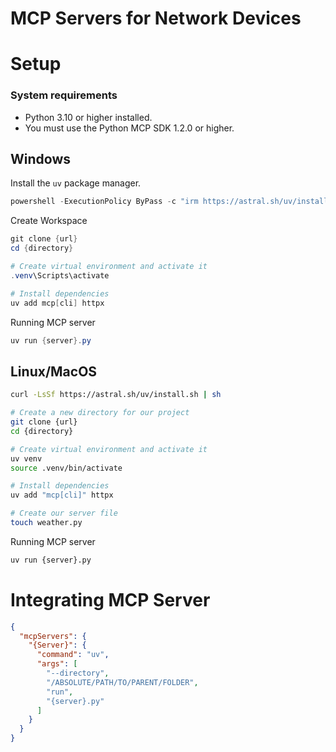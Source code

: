 
# MCP Servers for Network Devices

# Setup
### System requirements

- Python 3.10 or higher installed.
- You must use the Python MCP SDK 1.2.0 or higher.
## Windows
Install the `uv` package manager.
```powershell
powershell -ExecutionPolicy ByPass -c "irm https://astral.sh/uv/install.ps1 | iex"
```

Create Workspace
```powershell
git clone {url}
cd {directory}

# Create virtual environment and activate it
.venv\Scripts\activate

# Install dependencies
uv add mcp[cli] httpx
```

Running MCP server
```powershell
uv run {server}.py
```
## Linux/MacOS

```bash
curl -LsSf https://astral.sh/uv/install.sh | sh
```

```bash
# Create a new directory for our project
git clone {url}
cd {directory}

# Create virtual environment and activate it
uv venv
source .venv/bin/activate

# Install dependencies
uv add "mcp[cli]" httpx

# Create our server file
touch weather.py
```

Running MCP server
```bash
uv run {server}.py
```


# Integrating MCP Server

```json
{
  "mcpServers": {
    "{Server}": {
      "command": "uv",
      "args": [
        "--directory",
        "/ABSOLUTE/PATH/TO/PARENT/FOLDER",
        "run",
        "{server}.py"
      ]
    }
  }
}
```
